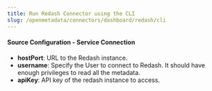 ```yaml
---
title: Run Redash Connector using the CLI
slug: /openmetadata/connectors/dashboard/redash/cli
---
```


<ConnectorIntro connector="Redash" goal="CLI"/>

<Requirements />

<PythonMod connector="Redash" module="redash" />

<MetadataIngestionServiceDev service="dashboard" connector="Redash" goal="CLI"/>

<h4>Source Configuration - Service Connection</h4>

- **hostPort**: URL to the Redash instance.
- **username**: Specify the User to connect to Redash. It should have enough privileges to read all the metadata.
- **apiKey**: API key of the redash instance to access.

<MetadataIngestionConfig service="dashboard" connector="Redash" goal="CLI" />
